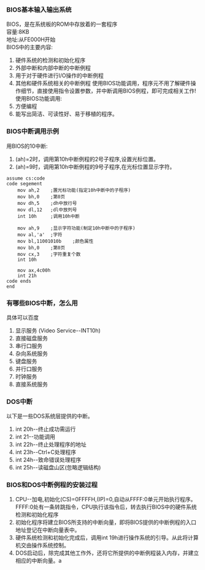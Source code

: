 ### BIOS基本输入输出系统
BIOS，是在系统板的ROM中存放着的一套程序  
容量:8KB  
地址:从FE000H开始  
BIOS中的主要内容:  
1. 硬件系统的检测和初始化程序
2. 外部中断和内部中断的中断例程
3. 用于对于硬件进行I/O操作的中断例程
4. 其他和硬件系统相关的中断例程
使用BIOS功能调用，程序元不用了解硬件操作细节，直接使用指令设置参数，并中断调用BIOS例程，即可完成相关工作!  
使用BIOS功能调用:  
1. 方便编程
2. 能写出简洁、可读性好、易于移植的程序。
### BIOS中断调用示例
用BIOS的10中断:  
1. (ah)=2时，调用第10h中断例程的2号子程序,设置光标位置。
2. (ah)=9时，调用第10h中断例程的9号子程序,在光标位置显示字符。
```
assume cs:code
code segement
    mov ah,2    ;置光标功能(指定10h中断中的子程序)
    mov bh,0    ;第0页
    mov dh,5    ;dh中放行号
    mov dl,12   ;dl中放列号
    int 10h     ;调用10h中断

    mov ah,9    ;显示字符功能(制定10h中断中的子程序)
    mov al,'a'  ;字符
    mov bl,11001010b    ;颜色属性
    mov bh,0    ;第0页
    mov cx,3    ;字符重复个数
    int 10h

    mov ax,4c00h
    int 21h
code ends
end
```

### 有哪些BIOS中断，怎么用
具体可以百度  
1. 显示服务 (Video Service--INT10h)
2. 直接磁盘服务
3. 串行口服务
4. 杂向系统服务
5. 键盘服务
6. 并行口服务
7. 时钟服务
8. 直接系统服务
### DOS中断
以下是一些DOS系统层提供的中断。
1. int 20h--终止成功需运行
2. int 21--功能调用
3. int 22h--终止处理程序的地址
4. int 23h--Ctrl+C处理程序
5. int 24h--致命错误处理程序
6. int 25h--读磁盘山区(忽略逻辑结构)
### BIOS和DOS中断例程的安装过程
1. CPU--加电,初始化(CS)=0FFFFH,(IP)=0,自动从FFFF:0单元开始执行程序。FFFF:0处有一条转跳指令，CPU执行该指令后，转去执行BIOS中的硬件系统检测和初始化程序
2. 初始化程序将建立BIOS所支持的中断向量，即将BIOS提供的中断例程的入口地址登记在中断向量表中。
3. 硬件系统检测和初始化完成后，调用int 19h进行操作系统的引导。从此将计算机交由操作系统控制。
4. DOS启动后，除完成其他工作外，还将它所提供的中断例程装入内存，并建立相应的中断向量。a